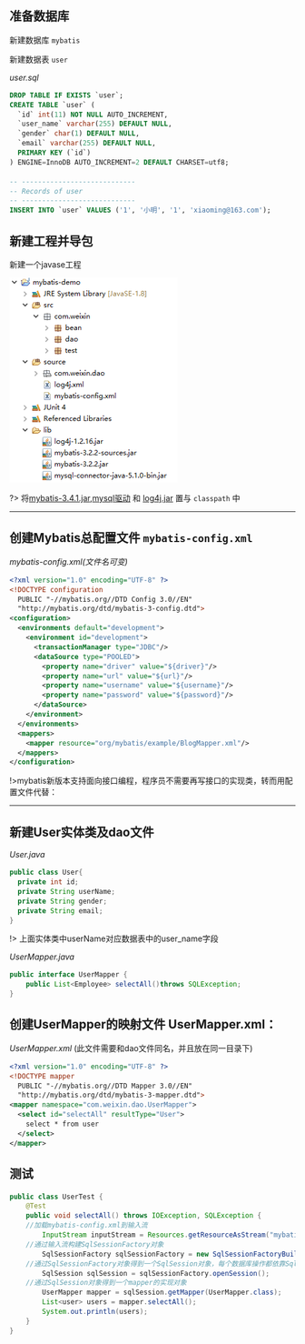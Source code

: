 ## 准备数据库

新建数据库 `mybatis`

新建数据表 `user`

*user.sql*

```sql
DROP TABLE IF EXISTS `user`;
CREATE TABLE `user` (
  `id` int(11) NOT NULL AUTO_INCREMENT,
  `user_name` varchar(255) DEFAULT NULL,
  `gender` char(1) DEFAULT NULL,
  `email` varchar(255) DEFAULT NULL,
  PRIMARY KEY (`id`)
) ENGINE=InnoDB AUTO_INCREMENT=2 DEFAULT CHARSET=utf8;

-- ----------------------------
-- Records of user
-- ----------------------------
INSERT INTO `user` VALUES ('1', '小明', '1', 'xiaoming@163.com');
```

## 新建工程并导包

新建一个javase工程

![](img/工程.png)

?> 将[mybatis-3.4.1.jar](/jar/mybatis-3.4.1.jar),[mysql驱动](/jar/mysql-connector-java-5.1.14.jar) 和 [log4j.jar](/jar/log4j.jar) 置与 `classpath` 中

---

## 创建Mybatis总配置文件 `mybatis-config.xml`

*mybatis-config.xml(文件名可变)*

```xml
<?xml version="1.0" encoding="UTF-8" ?>
<!DOCTYPE configuration
  PUBLIC "-//mybatis.org//DTD Config 3.0//EN"
  "http://mybatis.org/dtd/mybatis-3-config.dtd">
<configuration>
  <environments default="development">
    <environment id="development">
      <transactionManager type="JDBC"/>
      <dataSource type="POOLED">
        <property name="driver" value="${driver}"/>
        <property name="url" value="${url}"/>
        <property name="username" value="${username}"/>
        <property name="password" value="${password}"/>
      </dataSource>
    </environment>
  </environments>
  <mappers>
    <mapper resource="org/mybatis/example/BlogMapper.xml"/>
  </mappers>
</configuration>
```
!>mybatis新版本支持面向接口编程，程序员不需要再写接口的实现类，转而用配置文件代替：

---

## 新建User实体类及dao文件

*User.java*

```java
public class User{
  private int id;
  private String userName;
  private String gender;
  private String email;
}
```

!> 上面实体类中userName对应数据表中的user_name字段

*UserMapper.java*

```java
public interface UserMapper {
	public List<Employee> selectAll()throws SQLException;
}
```

## 创建UserMapper的映射文件 UserMapper.xml：

*UserMapper.xml*  (此文件需要和dao文件同名，并且放在同一目录下)

```xml
<?xml version="1.0" encoding="UTF-8" ?>
<!DOCTYPE mapper
  PUBLIC "-//mybatis.org//DTD Mapper 3.0//EN"
  "http://mybatis.org/dtd/mybatis-3-mapper.dtd">
<mapper namespace="com.weixin.dao.UserMapper">
  <select id="selectAll" resultType="User">
    select * from user
  </select>
</mapper>
```

## 测试

```java
public class UserTest {
	@Test
	public void selectAll() throws IOException, SQLException {
    //加载mybatis-config.xml到输入流
		InputStream inputStream = Resources.getResourceAsStream("mybatis-config.xml");
    //通过输入流构建SqlSessionFactory对象
		SqlSessionFactory sqlSessionFactory = new SqlSessionFactoryBuilder().build(inputStream);
    //通过SqlSessionFactory对象得到一个SqlSession对象，每个数据库操作都依靠SqlSession
		SqlSession sqlSession = sqlSessionFactory.openSession();
    //通过SqlSession对象得到一个mapper的实现对象
		UserMapper mapper = sqlSession.getMapper(UserMapper.class);
		List<user> users = mapper.selectAll();
		System.out.println(users);
	}
}
```
